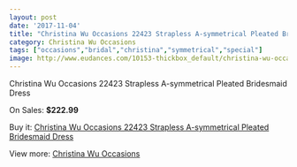 ```yaml
---
layout: post
date: '2017-11-04'
title: "Christina Wu Occasions 22423 Strapless A-symmetrical Pleated Bridesmaid Dress"
category: Christina Wu Occasions
tags: ["occasions","bridal","christina","symmetrical","special"]
image: http://www.eudances.com/10153-thickbox_default/christina-wu-occasions-22423-strapless-a-symmetrical-pleated-bridesmaid-dress.jpg
---
```

Christina Wu Occasions 22423 Strapless A-symmetrical Pleated Bridesmaid Dress

On Sales: **$222.99**
<a href="https://www.eudances.com/en/christina-wu-occasions/3327-christina-wu-occasions-22423-strapless-a-symmetrical-pleated-bridesmaid-dress.html"><amp-img layout="responsive" width="600" height="600" src="//www.eudances.com/10153-thickbox_default/christina-wu-occasions-22423-strapless-a-symmetrical-pleated-bridesmaid-dress.jpg" alt="Christina Wu Occasions 22423 Strapless A-symmetrical Pleated Bridesmaid Dress 0" /></a>
<a href="https://www.eudances.com/en/christina-wu-occasions/3327-christina-wu-occasions-22423-strapless-a-symmetrical-pleated-bridesmaid-dress.html"><amp-img layout="responsive" width="600" height="600" src="//www.eudances.com/10156-thickbox_default/christina-wu-occasions-22423-strapless-a-symmetrical-pleated-bridesmaid-dress.jpg" alt="Christina Wu Occasions 22423 Strapless A-symmetrical Pleated Bridesmaid Dress 1" /></a>
<a href="https://www.eudances.com/en/christina-wu-occasions/3327-christina-wu-occasions-22423-strapless-a-symmetrical-pleated-bridesmaid-dress.html"><amp-img layout="responsive" width="600" height="600" src="//www.eudances.com/10155-thickbox_default/christina-wu-occasions-22423-strapless-a-symmetrical-pleated-bridesmaid-dress.jpg" alt="Christina Wu Occasions 22423 Strapless A-symmetrical Pleated Bridesmaid Dress 2" /></a>
<a href="https://www.eudances.com/en/christina-wu-occasions/3327-christina-wu-occasions-22423-strapless-a-symmetrical-pleated-bridesmaid-dress.html"><amp-img layout="responsive" width="600" height="600" src="//www.eudances.com/10154-thickbox_default/christina-wu-occasions-22423-strapless-a-symmetrical-pleated-bridesmaid-dress.jpg" alt="Christina Wu Occasions 22423 Strapless A-symmetrical Pleated Bridesmaid Dress 3" /></a>

Buy it: [Christina Wu Occasions 22423 Strapless A-symmetrical Pleated Bridesmaid Dress](https://www.eudances.com/en/christina-wu-occasions/3327-christina-wu-occasions-22423-strapless-a-symmetrical-pleated-bridesmaid-dress.html "Christina Wu Occasions 22423 Strapless A-symmetrical Pleated Bridesmaid Dress")

View more: [Christina Wu Occasions](https://www.eudances.com/en/59-christina-wu-occasions "Christina Wu Occasions")